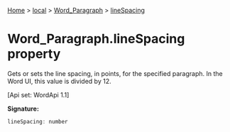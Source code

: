 [Home](./index) &gt; [local](local.md) &gt; [Word\_Paragraph](local.word_paragraph.md) &gt; [lineSpacing](local.word_paragraph.linespacing.md)

# Word\_Paragraph.lineSpacing property

Gets or sets the line spacing, in points, for the specified paragraph. In the Word UI, this value is divided by 12. 

 \[Api set: WordApi 1.1\]

**Signature:**
```javascript
lineSpacing: number
```
